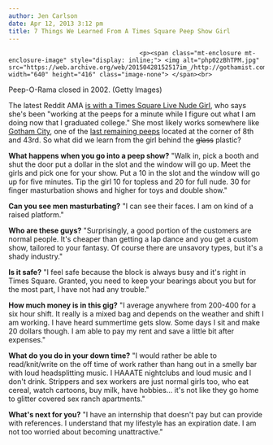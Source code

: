 ```yaml
---
author: Jen Carlson
date: Apr 12, 2013 3:12 pm
title: 7 Things We Learned From A Times Square Peep Show Girl
---
```


	
										<p><span class="mt-enclosure mt-enclosure-image" style="display: inline;"> <img alt="php02zBhTPM.jpg" src="https://web.archive.org/web/20150428152517im_/http://gothamist.com/attachments/arts_jen/php02zBhTPM.jpg" width="640" height="416" class="image-none"> </span><br>
<span class="photo_caption"> Peep-O-Rama closed in 2002. (Getty Images)</span></p>

<p>The latest Reddit AMA <a href="https://web.archive.org/web/20150428152517/http://www.reddit.com/r/nyc/comments/1c67y8/i_am_the_last_of_a_dying_breed_i_am_a_time_square/">is with a Times Square Live Nude Girl</a>, who says she&apos;s been &quot;working at the peeps for a minute while I figure out what I am doing now that I graduated college.&quot; She most likely works somewhere like <a href="https://web.archive.org/web/20150428152517/http://narrative.ly/still-standing/the-last-peeps/">Gotham City</a>, one of the <a href="https://web.archive.org/web/20150428152517/http://www.yelp.com/biz/gotham-city-new-york">last remaining peeps</a> located at the corner of 8th and 43rd. So what did we learn from the girl behind the <strike>glass</strike> plastic?</p>

<p><strong>What happens when you go into a peep show?</strong> &quot;Walk in, pick a booth and shut the door put a dollar in the slot and the window will go up. Meet the girls and pick one for your show. Put a 10 in the slot and the window will go up for five minutes. Tip the girl 10 for topless and 20 for full nude. 30 for finger masturbation shows and higher for toys and double show.&quot;</p>

<p><strong>Can you see men masturbating?</strong> &quot;I can see their faces. I am on kind of a raised platform.&quot;</p>

<p><strong>Who are these guys?</strong> &quot;Surprisingly, a good portion of the customers are normal people. It&apos;s cheaper than getting a lap dance and you get a custom show, tailored to your fantasy. Of course there are unsavory types, but it&apos;s a shady industry.&quot;</p>

<p><strong>Is it safe?</strong> &quot;I feel safe because the block is always busy and it&apos;s right in Times Square. Granted, you need to keep your bearings about you but for the most part, I have not had any trouble.&quot;</p>

<p><strong>How much money is in this gig?</strong> &quot;I average anywhere from 200-400 for a six hour shift. It really is a mixed bag and depends on the weather and shift I am working. I have heard summertime gets slow. Some days I sit and make 20 dollars though. I am able to pay my rent and save a little bit after expenses.&quot;</p>

<p><strong>What do you do in your down time?</strong> &quot;I would rather be able to read/knit/write on the off time of work rather than hang out in a smelly bar with loud headsplitting music. I HAAATE nightclubs and loud music and I don&apos;t drink. Strippers and sex workers are just normal girls too, who eat cereal, watch cartoons, buy milk, have hobbies... it&apos;s not like they go home to glitter covered sex ranch apartments.&quot;</p>

<p><strong>What&apos;s next for you?</strong> &quot;I have an internship that doesn&apos;t pay but can provide with references. I understand that my lifestyle has an expiration date. I am not too worried about becoming unattractive.&quot;</p>					
										
									
				